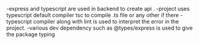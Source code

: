 -express and typescript are used in backend to create api .
-project uses typescript default compiler tsc to compile .ts file or any other if there
-typescript compiler along with lint is used to interpret the error in the project. 
-various dev dependency such as @types/express is used to give the package typing 
